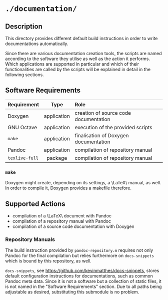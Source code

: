 <!------------------------------------------------------------------------------
--
-- Copyright (C) 2022 Kevin Matthes
--
-- This program is free software; you can redistribute it and/or modify
-- it under the terms of the GNU General Public License as published by
-- the Free Software Foundation; either version 2 of the License, or
-- (at your option) any later version.
--
-- This program is distributed in the hope that it will be useful,
-- but WITHOUT ANY WARRANTY; without even the implied warranty of
-- MERCHANTABILITY or FITNESS FOR A PARTICULAR PURPOSE.  See the
-- GNU General Public License for more details.
--
-- You should have received a copy of the GNU General Public License along
-- with this program; if not, write to the Free Software Foundation, Inc.,
-- 51 Franklin Street, Fifth Floor, Boston, MA 02110-1301 USA.
--
----
--
--  FILE
--      README.md
--
--  BRIEF
--      Important information regarding this project.
--
--  AUTHOR
--      Kevin Matthes
--
--  COPYRIGHT
--      (C) 2022 Kevin Matthes.
--      This file is licensed GPL 2 as of June 1991.
--
--  DATE
--      2022
--
--  NOTE
--      See `LICENSE' for full license.
--
------------------------------------------------------------------------------->

# `./documentation/`

## Description

This directory provides different default build instructions in order to write
documentations automatically.

Since there are various documentation creation tools, the scripts are named
according to the software they utilise as well as the action it performs.  Which
applications are supported in particular and which of their functionalities are
called by the scripts will be explained in detail in the following sections.

## Software Requirements

| Requirement       | Type          | Role                                  |
|:------------------|:-------------:|:--------------------------------------|
| Doxygen           | application   | creation of source code documentation |
| GNU Octave        | application   | execution of the provided scripts     |
| `make`            | application   | finalisation of Doxygen documentation |
| Pandoc            | application   | compilation of repository manual      |
| `texlive-full`    | package       | compilation of repository manual      |

### `make`

Doxygen might create, depending on its settings, a \LaTeX\ manual, as well.  In
order to compile it, Doxygen provides a makefile therefore.

## Supported Actions

* compilation of a \LaTeX\ document with Pandoc
* compilation of a repository manual with Pandoc
* compilation of a source code documentation with Doxygen

### Repository Manuals

The build instruction provided by `pandoc-repository.m` requires not only Pandoc
for the final compilation but relies furthermore on `docs-snippets` which is
bound by this repository, as well.

`docs-snippets`, see https://github.com/kevinmatthes/docs-snippets, stores
default configuration instructions for documentations, such as common Pandoc
meta data.  Since it is not a software but a collection of static files, it is
not named in the "Software Requirements" section.  Due to all paths being
adjustable as desired, substituting this submodule is no problem.

<!----------------------------------------------------------------------------->
